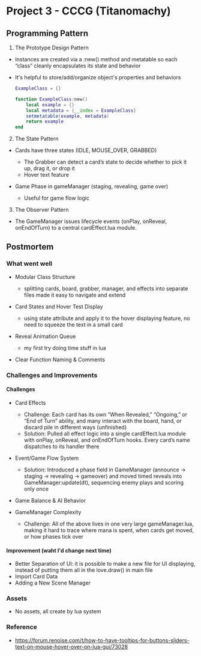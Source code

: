 # Project 3 - CCCG (Titanomachy)

## Programming Pattern

1. The Prototype Design Pattern

- Instances are created via a :new() method and metatable so each “class” cleanly encapsulates its state and behavior
- It's helpful to store/add/organize object's properties and behaviors

    ```lua
    ExampleClass = {}

    function ExampleClass:new()
        local example = {}
        local metadata = {__index = ExampleClass}
        setmetatable(example, metadata)
        return example
    end
    ```

2. The State Pattern

- Cards have three states (IDLE, MOUSE_OVER, GRABBED)
    - The Grabber can detect a card’s state to decide whether to pick it up, drag it, or drop it
    - Hover text feature

- Game Phase in gameManager (staging, revealing, game over)
    - Useful for game flow logic

3. The Observer Pattern

- The GameManager issues lifecycle events (onPlay, onReveal, onEndOfTurn) to a central cardEffect.lua module.

## Postmortem

### What went well

- Modular Class Structure
    - splitting cards, board, grabber, manager, and effects into separate files made it easy to navigate and extend

- Card States and Hover Test Display
    - using state attribute and apply it to the hover displaying feature, no need to squeeze the text in a small card

- Reveal Animation Queue
    - my first try doing time stuff in lua

- Clear Function Naming & Comments

### Challenges and Improvements

#### Challenges
- Card Effects
    - Challenge: Each card has its own “When Revealed,” “Ongoing,” or “End of Turn” ability, and many interact with the board, hand, or discard pile in different ways (unfinished)
    - Solution: Pulled all effect logic into a single cardEffect.lua module with onPlay, onReveal, and onEndOfTurn hooks. Every card’s name dispatches to its handler there

- Event/Game Flow System
    - Solution: Introduced a phase field in GameManager (announce -> staging -> revealing -> gameover) and moved timed reveals into GameManager:update(dt), sequencing enemy plays and scoring only once

- Game Balance & AI Behavior

- GameManager Complexity
    - Challenge: All of the above lives in one very large gameManager.lua, making it hard to trace where mana is spent, when cards get moved, or how phases tick over

#### Improvement (waht I'd change next time)
- Better Separation of UI: it is possible to make a new file for UI displaying, instead of putting them all in the love.draw() in main file
- Import Card Data
- Adding a New Scene Manager

### Assets

- No assets, all create by lua system

### Reference

- https://forum.renoise.com/t/how-to-have-tooltips-for-buttons-sliders-text-on-mouse-hover-over-on-lua-gui/73028
